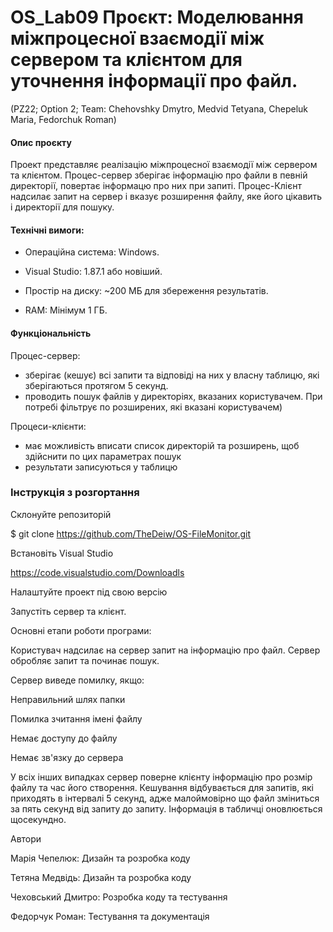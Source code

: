 # OS_Lab09 Проєкт: Моделювання міжпроцесної взаємодії між сервером та клієнтом для уточнення інформації про файл.

(PZ22; Option 2; Team: Chehovshky Dmytro, Medvid Tetyana, Chepeluk Maria, Fedorchuk Roman)

#### Опис проєкту

Проект представляє реалізацію міжпроцесної взаємодії між сервером та клієнтом. Процес-сервер зберігає інформацію про файли в певній директорії, повертає інформацю про них при запиті. Процес-Клієнт надсилає запит на сервер і вказує розширення файлу, яке його цікавить і директорії для пошуку. 

#### Технічні вимоги:

- Операційна система: Windows.

- Visual Studio: 1.87.1 або новіший.

- Простір на диску: ~200 МБ для збереження результатів.

- RAM: Мінімум 1 ГБ.



#### Функціональність

Процес-сервер:

- зберігає (кешує) всі запити та відповіді на них у власну таблицю, які зберігаються протягом 5 секунд.
- проводить пошук файлів у директоріях, вказаних користувачем. При потребі фільтрує по розширених, які вказані користувачем)

Процеси-клієнти:

- має можливість вписати список директорій та розширень, щоб здійснити по цих параметрах пошук
- результати записуються у таблицю



### Інструкція з розгортання

Склонуйте репозиторій

$ git clone https://github.com/TheDeiw/OS-FileMonitor.git

Встановіть Visual Studio

https://code.visualstudio.com/Downloadls

Налаштуйте проект під свою версію

Запустіть сервер та клієнт.


   
Основні етапи роботи програми:

Користувач надсилає на сервер запит на інформацію про файл.
Сервер обробляє запит та починає пошук. 

Сервер виведе помилку, якщо:

Неправильний шлях папки

Помилка зчитання імені файлу

Немає доступу до файлу

Немає зв'язку до сервера

У всіх інших випадках сервер поверне клієнту інформацію про розмір файлу та час його створення. 
Кешування відбувається для запитів, які приходять в інтервалі 5 секунд, адже малоймовірно що файл зміниться за пять секунд від запиту до запиту.
Інформація в табличці оновлюється щосекундно.


Автори

Марія Чепелюк: Дизайн та розробка коду

Тетяна Медвідь: Дизайн та розробка коду

Чеховський Дмитро: Розробка коду та тестування

Федорчук Роман: Тестування та документація

